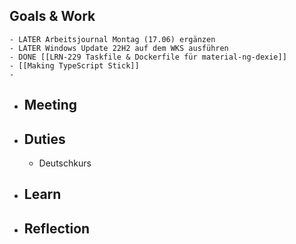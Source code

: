 ## Goals & Work
	- LATER Arbeitsjournal Montag (17.06) ergänzen
	- LATER Windows Update 22H2 auf dem WKS ausführen
	- DONE [[LRN-229 Taskfile & Dockerfile für material-ng-dexie]]
	- [[Making TypeScript Stick]]
	-
- ## Meeting
- ## Duties
	- Deutschkurs
- ## Learn
- ## Reflection